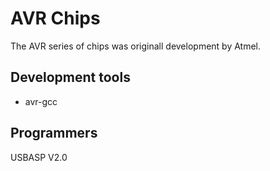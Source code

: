 # AVR Chips

The AVR series of chips was originall development by Atmel.

## Development tools

* avr-gcc

## Programmers

USBASP V2.0
